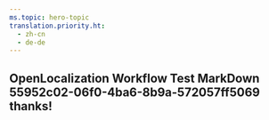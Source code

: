 ```yaml
---
ms.topic: hero-topic
translation.priority.ht: 
  - zh-cn
  - de-de
---
```

## OpenLocalization Workflow Test MarkDown 55952c02-06f0-4ba6-8b9a-572057ff5069 thanks!
